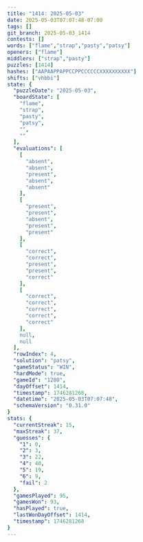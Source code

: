 ```yaml
---
title: "1414: 2025-05-03"
date: 2025-05-03T07:07:48-07:00
tags: []
git_branch: 2025-05-03_1414
contests: []
words: ["flame","strap","pasty","patsy"]
openers: ["flame"]
middlers: ["strap","pasty"]
puzzles: [1414]
hashes: ["AAPAAPPAPPCCPPCCCCCCXXXXXXXXXX"]
shifts: ["vhbbi"]
state: {
  "puzzleDate": "2025-05-03",
  "boardState": [
    "flame",
    "strap",
    "pasty",
    "patsy",
    "",
    ""
  ],
  "evaluations": [
    [
      "absent",
      "absent",
      "present",
      "absent",
      "absent"
    ],
    [
      "present",
      "present",
      "absent",
      "present",
      "present"
    ],
    [
      "correct",
      "correct",
      "present",
      "present",
      "correct"
    ],
    [
      "correct",
      "correct",
      "correct",
      "correct",
      "correct"
    ],
    null,
    null
  ],
  "rowIndex": 4,
  "solution": "patsy",
  "gameStatus": "WIN",
  "hardMode": true,
  "gameId": "1280",
  "dayOffset": 1414,
  "timestamp": 1746281268,
  "datetime": "2025-05-03T07:07:48",
  "schemaVersion": "0.31.0"
}
stats: {
  "currentStreak": 15,
  "maxStreak": 37,
  "guesses": {
    "1": 0,
    "2": 3,
    "3": 22,
    "4": 40,
    "5": 19,
    "6": 9,
    "fail": 2
  },
  "gamesPlayed": 95,
  "gamesWon": 93,
  "hasPlayed": true,
  "lastWonDayOffset": 1414,
  "timestamp": 1746281268
}
---
```

<!-- more -->
